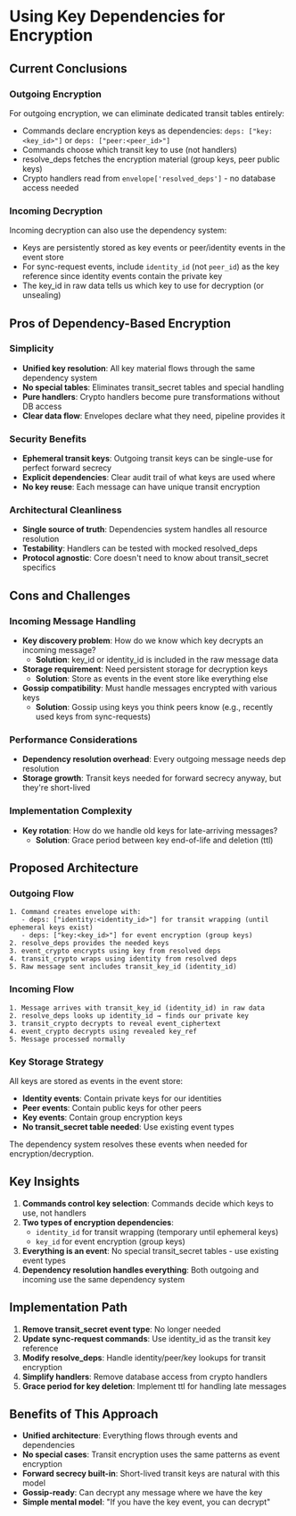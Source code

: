 # Using Key Dependencies for Encryption

## Current Conclusions

### Outgoing Encryption
For outgoing encryption, we can eliminate dedicated transit tables entirely:
- Commands declare encryption keys as dependencies: `deps: ["key:<key_id>"]` or `deps: ["peer:<peer_id>"]`
- Commands choose which transit key to use (not handlers)
- resolve_deps fetches the encryption material (group keys, peer public keys)
- Crypto handlers read from `envelope['resolved_deps']` - no database access needed

### Incoming Decryption
Incoming decryption can also use the dependency system:
- Keys are persistently stored as key events or peer/identity events in the event store
- For sync-request events, include `identity_id` (not `peer_id`) as the key reference since identity events contain the private key
- The key_id in raw data tells us which key to use for decryption (or unsealing) 

## Pros of Dependency-Based Encryption

### Simplicity
- **Unified key resolution**: All key material flows through the same dependency system
- **No special tables**: Eliminates transit_secret tables and special handling
- **Pure handlers**: Crypto handlers become pure transformations without DB access
- **Clear data flow**: Envelopes declare what they need, pipeline provides it

### Security Benefits
- **Ephemeral transit keys**: Outgoing transit keys can be single-use for perfect forward secrecy
- **Explicit dependencies**: Clear audit trail of what keys are used where
- **No key reuse**: Each message can have unique transit encryption

### Architectural Cleanliness
- **Single source of truth**: Dependencies system handles all resource resolution
- **Testability**: Handlers can be tested with mocked resolved_deps
- **Protocol agnostic**: Core doesn't need to know about transit_secret specifics

## Cons and Challenges

### Incoming Message Handling
- **Key discovery problem**: How do we know which key decrypts an incoming message?
  - **Solution**: key_id or identity_id is included in the raw message data
- **Storage requirement**: Need persistent storage for decryption keys
  - **Solution**: Store as events in the event store like everything else
- **Gossip compatibility**: Must handle messages encrypted with various keys
  - **Solution**: Gossip using keys you think peers know (e.g., recently used keys from sync-requests)

### Performance Considerations
- **Dependency resolution overhead**: Every outgoing message needs dep resolution
- **Storage growth**: Transit keys needed for forward secrecy anyway, but they're short-lived

### Implementation Complexity
- **Key rotation**: How do we handle old keys for late-arriving messages?
  - **Solution**: Grace period between key end-of-life and deletion (ttl)

## Proposed Architecture

### Outgoing Flow
```
1. Command creates envelope with:
   - deps: ["identity:<identity_id>"] for transit wrapping (until ephemeral keys exist)
   - deps: ["key:<key_id>"] for event encryption (group keys)
2. resolve_deps provides the needed keys
3. event_crypto encrypts using key from resolved deps
4. transit_crypto wraps using identity from resolved deps
5. Raw message sent includes transit_key_id (identity_id)
```

### Incoming Flow
```
1. Message arrives with transit_key_id (identity_id) in raw data
2. resolve_deps looks up identity_id → finds our private key
3. transit_crypto decrypts to reveal event_ciphertext
4. event_crypto decrypts using revealed key_ref
5. Message processed normally
```

### Key Storage Strategy

All keys are stored as events in the event store:
- **Identity events**: Contain private keys for our identities
- **Peer events**: Contain public keys for other peers
- **Key events**: Contain group encryption keys
- **No transit_secret table needed**: Use existing event types

The dependency system resolves these events when needed for encryption/decryption.

## Key Insights

1. **Commands control key selection**: Commands decide which keys to use, not handlers
2. **Two types of encryption dependencies**:
   - `identity_id` for transit wrapping (temporary until ephemeral keys)
   - `key_id` for event encryption (group keys)
3. **Everything is an event**: No special transit_secret tables - use existing event types
4. **Dependency resolution handles everything**: Both outgoing and incoming use the same dependency system

## Implementation Path

1. **Remove transit_secret event type**: No longer needed
2. **Update sync-request commands**: Use identity_id as the transit key reference
3. **Modify resolve_deps**: Handle identity/peer/key lookups for transit encryption
4. **Simplify handlers**: Remove database access from crypto handlers
5. **Grace period for key deletion**: Implement ttl for handling late messages

## Benefits of This Approach

- **Unified architecture**: Everything flows through events and dependencies
- **No special cases**: Transit encryption uses the same patterns as event encryption
- **Forward secrecy built-in**: Short-lived transit keys are natural with this model
- **Gossip-ready**: Can decrypt any message where we have the key
- **Simple mental model**: "If you have the key event, you can decrypt"